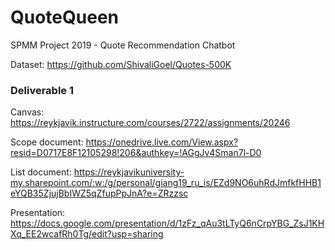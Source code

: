 # QuoteQueen
SPMM Project 2019 - Quote Recommendation Chatbot


Dataset:
https://github.com/ShivaliGoel/Quotes-500K

### Deliverable 1
Canvas: https://reykjavik.instructure.com/courses/2722/assignments/20246

Scope document:
https://onedrive.live.com/View.aspx?resid=D0717E8F12105298!206&authkey=!AGgJv4Sman7l-D0

List document: 
https://reykjavikuniversity-my.sharepoint.com/:w:/g/personal/giang19_ru_is/EZd9NO6uhRdJmfkfHHB1eYQB35ZjujBbIWZ5qZfupPpJnA?e=ZRzzsc

Presentation:
https://docs.google.com/presentation/d/1zFz_qAu3tLTyQ6nCrpYBG_ZsJ1KHXq_EE2wcafRh0Tg/edit?usp=sharing

